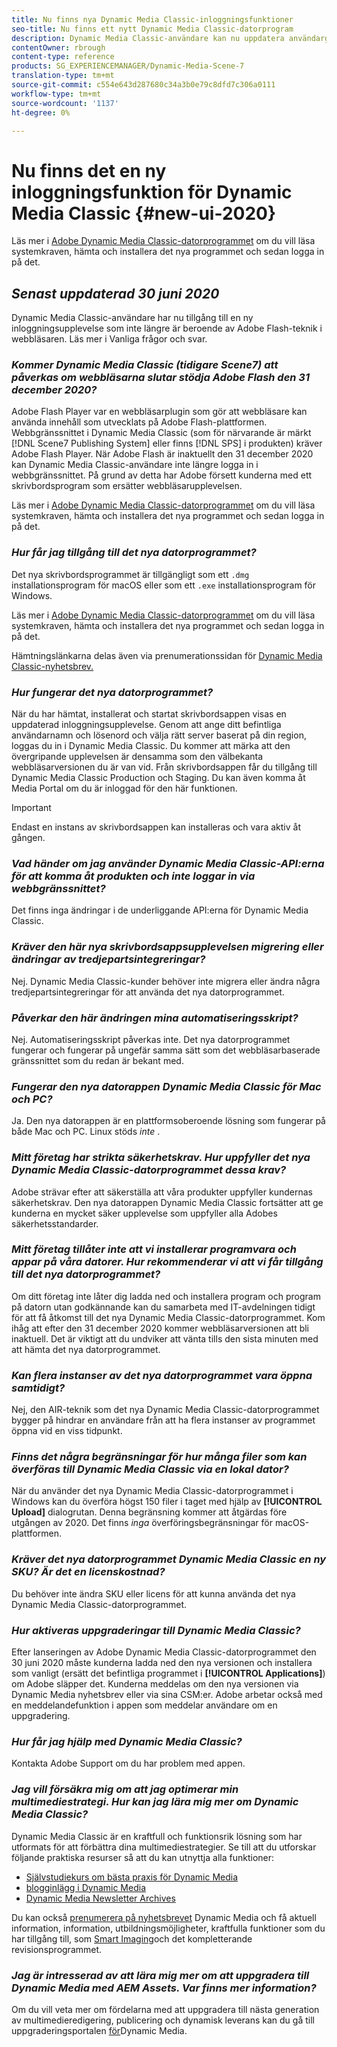 ```yaml
---
title: Nu finns nya Dynamic Media Classic-inloggningsfunktioner
seo-title: Nu finns ett nytt Dynamic Media Classic-datorprogram
description: Dynamic Media Classic-användare kan nu uppdatera användargränssnittet helt. Upplevelsen ger en uppdaterad inloggning med länkar till värdefulla resurser, och den här uppdateringen är inte längre beroende av Adobe Flash-teknik i webbläsaren.
contentOwner: rbrough
content-type: reference
products: SG_EXPERIENCEMANAGER/Dynamic-Media-Scene-7
translation-type: tm+mt
source-git-commit: c554e643d287680c34a3b0e79c8dfd7c306a0111
workflow-type: tm+mt
source-wordcount: '1137'
ht-degree: 0%

---
```



# Nu finns det en ny inloggningsfunktion för Dynamic Media Classic {#new-ui-2020}

Läs mer i [Adobe Dynamic Media Classic-datorprogrammet](/help/dynamic-media-classic-desktop-app.md) om du vill läsa systemkraven, hämta och installera det nya programmet och sedan logga in på det.

## _Senast uppdaterad 30 juni 2020_

Dynamic Media Classic-användare har nu tillgång till en ny inloggningsupplevelse som inte längre är beroende av Adobe Flash-teknik i webbläsaren. Läs mer i Vanliga frågor och svar.

### **_Kommer Dynamic Media Classic (tidigare Scene7) att påverkas om webbläsarna slutar stödja Adobe Flash den 31 december 2020?_**

Adobe Flash Player var en webbläsarplugin som gör att webbläsare kan använda innehåll som utvecklats på Adobe Flash-plattformen. Webbgränssnittet i Dynamic Media Classic (som för närvarande är märkt [!DNL Scene7 Publishing System] eller finns [!DNL SPS] i produkten) kräver Adobe Flash Player. När Adobe Flash är inaktuellt den 31 december 2020 kan Dynamic Media Classic-användare inte längre logga in i webbgränssnittet. På grund av detta har Adobe försett kunderna med ett skrivbordsprogram som ersätter webbläsarupplevelsen.

Läs mer i [Adobe Dynamic Media Classic-datorprogrammet](/help/dynamic-media-classic-desktop-app.md) om du vill läsa systemkraven, hämta och installera det nya programmet och sedan logga in på det.

### **_Hur får jag tillgång till det nya datorprogrammet?_**

Det nya skrivbordsprogrammet är tillgängligt som ett `.dmg` installationsprogram för macOS eller som ett `.exe` installationsprogram för Windows.

Läs mer i [Adobe Dynamic Media Classic-datorprogrammet](/help/dynamic-media-classic-desktop-app.md) om du vill läsa systemkraven, hämta och installera det nya programmet och sedan logga in på det.

Hämtningslänkarna delas även via prenumerationssidan för [Dynamic Media Classic-nyhetsbrev.](https://www.adobe.com/subscription/dynamic-media-newsletter.html)

### **_Hur fungerar det nya datorprogrammet?_**

När du har hämtat, installerat och startat skrivbordsappen visas en uppdaterad inloggningsupplevelse. Genom att ange ditt befintliga användarnamn och lösenord och välja rätt server baserat på din region, loggas du in i Dynamic Media Classic. Du kommer att märka att den övergripande upplevelsen är densamma som den välbekanta webbläsarversionen du är van vid. Från skrivbordsappen får du tillgång till Dynamic Media Classic Production och Staging. Du kan även komma åt Media Portal om du är inloggad för den här funktionen.

>[!IMPORTANT]
>
>Endast en instans av skrivbordsappen kan installeras och vara aktiv åt gången.

### **_Vad händer om jag använder Dynamic Media Classic-API:erna för att komma åt produkten och inte loggar in via webbgränssnittet?_**

Det finns inga ändringar i de underliggande API:erna för Dynamic Media Classic.

### **_Kräver den här nya skrivbordsappsupplevelsen migrering eller ändringar av tredjepartsintegreringar?_**

Nej. Dynamic Media Classic-kunder behöver inte migrera eller ändra några tredjepartsintegreringar för att använda det nya datorprogrammet.

### **_Påverkar den här ändringen mina automatiseringsskript?_**

Nej. Automatiseringsskript påverkas inte. Det nya datorprogrammet fungerar och fungerar på ungefär samma sätt som det webbläsarbaserade gränssnittet som du redan är bekant med.

### **_Fungerar den nya datorappen Dynamic Media Classic för Mac och PC?_**

Ja. Den nya datorappen är en plattformsoberoende lösning som fungerar på både Mac och PC. Linux stöds *inte* .

### **_Mitt företag har strikta säkerhetskrav. Hur uppfyller det nya Dynamic Media Classic-datorprogrammet dessa krav?_**

Adobe strävar efter att säkerställa att våra produkter uppfyller kundernas säkerhetskrav. Den nya datorappen Dynamic Media Classic fortsätter att ge kunderna en mycket säker upplevelse som uppfyller alla Adobes säkerhetsstandarder.

### **_Mitt företag tillåter inte att vi installerar programvara och appar på våra datorer. Hur rekommenderar vi att vi får tillgång till det nya datorprogrammet?_**

Om ditt företag inte låter dig ladda ned och installera program och program på datorn utan godkännande kan du samarbeta med IT-avdelningen tidigt för att få åtkomst till det nya Dynamic Media Classic-datorprogrammet. Kom ihåg att efter den 31 december 2020 kommer webbläsarversionen att bli inaktuell. Det är viktigt att du undviker att vänta tills den sista minuten med att hämta det nya datorprogrammet.

### **_Kan flera instanser av det nya datorprogrammet vara öppna samtidigt?_**

Nej, den AIR-teknik som det nya Dynamic Media Classic-datorprogrammet bygger på hindrar en användare från att ha flera instanser av programmet öppna vid en viss tidpunkt.

### **_Finns det några begränsningar för hur många filer som kan överföras till Dynamic Media Classic via en lokal dator?_**

När du använder det nya Dynamic Media Classic-datorprogrammet i Windows kan du överföra högst 150 filer i taget med hjälp av **[!UICONTROL Upload]** dialogrutan. Denna begränsning kommer att åtgärdas före utgången av 2020. Det finns *inga* överföringsbegränsningar för macOS-plattformen.

### **_Kräver det nya datorprogrammet Dynamic Media Classic en ny SKU? Är det en licenskostnad?_**

Du behöver inte ändra SKU eller licens för att kunna använda det nya Dynamic Media Classic-datorprogrammet.

### **_Hur aktiveras uppgraderingar till Dynamic Media Classic?_**

Efter lanseringen av Adobe Dynamic Media Classic-datorprogrammet den 30 juni 2020 måste kunderna ladda ned den nya versionen och installera som vanligt (ersätt det befintliga programmet i **[!UICONTROL Applications]**) om Adobe släpper det. Kunderna meddelas om den nya versionen via Dynamic Media nyhetsbrev eller via sina CSM:er. Adobe arbetar också med en meddelandefunktion i appen som meddelar användare om en uppgradering.

### **_Hur får jag hjälp med Dynamic Media Classic?_**

Kontakta Adobe Support om du har problem med appen.

### **_Jag vill försäkra mig om att jag optimerar min multimediestrategi. Hur kan jag lära mig mer om Dynamic Media Classic?_**

Dynamic Media Classic är en kraftfull och funktionsrik lösning som har utformats för att förbättra dina multimediestrategier. Se till att du utforskar följande praktiska resurser så att du kan utnyttja alla funktioner:

* [Självstudiekurs om bästa praxis för Dynamic Media](https://docs.adobe.com/content/help/en/experience-manager-learn/dynamic-media-classic-tutorial/overview.html)
* [blogginlägg i Dynamic Media](https://theblog.adobe.com/tag/dynamic-media/)
* [Dynamic Media Newsletter Archives](https://docs.adobe.com/content/help/en/dynamic-media-classic/using/dynamic-media-newsletter.html)

Du kan också [prenumerera på nyhetsbrevet](https://www.adobe.com/subscription/dynamic-media-newsletter.html) Dynamic Media och få aktuell information, information, utbildningsmöjligheter, kraftfulla funktioner som du har tillgång till, som [Smart Imaging](https://helpx.adobe.com/experience-manager/6-3/assets/using/imaging-faq.html)och det kompletterande revisionsprogrammet.

### **_Jag är intresserad av att lära mig mer om att uppgradera till Dynamic Media med AEM Assets. Var finns mer information?_**

Om du vill veta mer om fördelarna med att uppgradera till nästa generation av multimedieredigering, publicering och dynamisk leverans kan du gå till uppgraderingsportalen [för](http://exploreadobe.com/dynamic-media-upgrade/)Dynamic Media.


<!-- SAVE - OLD LINK TO BEST PRACTICES GUIDE IN PDF https://www.adobe.com/content/dam/www/us/en/marketing/experience-manager-assets/dynamic-media/adobe-dynamic-media-classic-best-practices-guide.pdf -->

